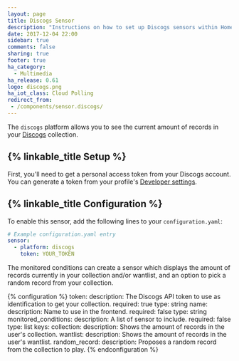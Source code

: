 ```yaml
---
layout: page
title: Discogs Sensor
description: "Instructions on how to set up Discogs sensors within Home Assistant."
date: 2017-12-04 22:00
sidebar: true
comments: false
sharing: true
footer: true
ha_category:
  - Multimedia
ha_release: 0.61
logo: discogs.png
ha_iot_class: Cloud Polling
redirect_from:
 - /components/sensor.discogs/
---
```


The `discogs` platform allows you to see the current amount of records in your [Discogs](https://discogs.com) collection.

## {% linkable_title Setup %}

First, you'll need to get a personal access token from your Discogs account.
You can generate a token from your profile's [Developer settings](https://www.discogs.com/settings/developers).

## {% linkable_title Configuration %}

To enable this sensor, add the following lines to your `configuration.yaml`:

```yaml
# Example configuration.yaml entry
sensor:
  - platform: discogs
    token: YOUR_TOKEN
```

The monitored conditions can create a sensor which displays the amount of records currently in your collection and/or wantlist, and an option to pick a random record from your collection.

{% configuration %}
token:
  description: The Discogs API token to use as identification to get your collection.
  required: true
  type: string
name:
  description: Name to use in the frontend.
  required: false
  type: string
monitored_conditions:
  description: A list of sensor to include.
  required: false
  type: list
  keys:
    collection:
      description: Shows the amount of records in the user's collection.
    wantlist:
      description: Shows the amount of records in the user's wantlist.
    random_record:
      description: Proposes a random record from the collection to play.
{% endconfiguration %}
